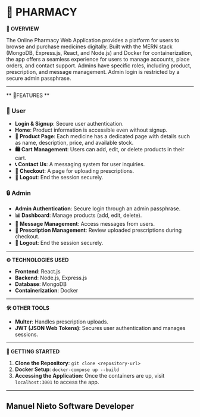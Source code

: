 # 🏥 **PHARMACY**

**📄 OVERVIEW**

The Online Pharmacy Web Application provides a platform for users to browse and purchase medicines digitally. Built with the MERN stack (MongoDB, Express.js, React, and Node.js) and Docker for containerization, the app offers a seamless experience for users to manage accounts, place orders, and contact support. Admins have specific roles, including product, prescription, and message management. Admin login is restricted by a secure admin passphrase.

---

**  🔑FEATURES **

### **👤 User**
- **Login & Signup**: Secure user authentication.
- **Home**: Product information is accessible even without signup.
- **🛒 Product Page**: Each medicine has a dedicated page with details such as name, description, price, and available stock.
- **🛍️ Cart Management**: Users can add, edit, or delete products in their cart.
- **📞 Contact Us**: A messaging system for user inquiries.
- **📝 Checkout**: A page for uploading prescriptions.
- **🚪 Logout**: End the session securely.

### **🔒 Admin**
- **Admin Authentication**: Secure login through an admin passphrase.
- **📊 Dashboard**: Manage products (add, edit, delete).
- **📩 Message Management**: Access messages from users.
- **🧾 Prescription Management**: Review uploaded prescriptions during checkout.
- **🚪 Logout**: End the session securely.

---

**⚙️ TECHNOLOGIES USED**

- **Frontend**: React.js
- **Backend**: Node.js, Express.js
- **Database**: MongoDB
- **Containerization**: Docker

---

**🛠️ OTHER TOOLS**

- **Multer**: Handles prescription uploads.
- **JWT (JSON Web Tokens)**: Secures user authentication and manages sessions.

---

**🚀 GETTING STARTED**

1. **Clone the Repository**: `git clone <repository-url>`
2. **Docker Setup**: `docker-compose up --build`
3. **Accessing the Application**: Once the containers are up, visit `localhost:3001` to access the app.

---

## Manuel Nieto Software Developer
